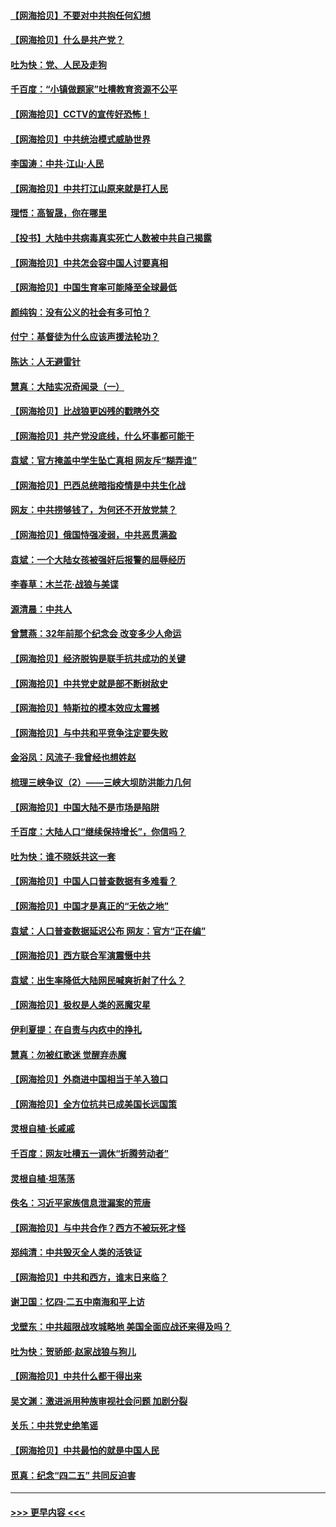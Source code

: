 #### [【网海拾贝】不要对中共抱任何幻想](../pages/nsc993/n12965222.md?t=05220402) 
#### [【网海拾贝】什么是共产党？](../pages/nsc993/n12962781.md?t=05220402) 
#### [吐为快：党、人民及走狗](../pages/nsc993/n12962747.md?t=05220402) 
#### [千百度：“小镇做题家”吐槽教育资源不公平](../pages/nsc993/n12962705.md?t=05220402) 
#### [【网海拾贝】CCTV的宣传好恐怖！](../pages/nsc993/n12959984.md?t=05220402) 
#### [【网海拾贝】中共统治模式威胁世界](../pages/nsc993/n12957622.md?t=05220402) 
#### [李国涛：中共‧江山‧人民](../pages/nsc993/n12957502.md?t=05220402) 
#### [【网海拾贝】中共打江山原来就是打人民](../pages/nsc993/n12954345.md?t=05220402) 
#### [理悟：高智晟，你在哪里](../pages/nsc993/n12953115.md?t=05220402) 
#### [【投书】大陆中共病毒真实死亡人数被中共自己揭露](../pages/nsc993/n12953050.md?t=05220402) 
#### [【网海拾贝】中共怎会容中国人讨要真相](../pages/nsc993/n12952161.md?t=05220402) 
#### [【网海拾贝】中国生育率可能降至全球最低](../pages/nsc993/n12948793.md?t=05220402) 
#### [颜纯钩：没有公义的社会有多可怕？](../pages/nsc993/n12947626.md?t=05220402) 
#### [付宁：基督徒为什么应该声援法轮功？](../pages/nsc993/n12947233.md?t=05220402) 
#### [陈达：人无避雷针](../pages/nsc993/n12947098.md?t=05220402) 
#### [慧真：大陆实况奇闻录（一）](../pages/nsc993/n12945811.md?t=05220402) 
#### [【网海拾贝】比战狼更凶残的戳瞎外交](../pages/nsc993/n12945717.md?t=05220402) 
#### [【网海拾贝】共产党没底线，什么坏事都可能干](../pages/nsc993/n12942090.md?t=05220402) 
#### [袁斌：官方掩盖中学生坠亡真相 网友斥“糊弄谁”](../pages/nsc993/n12942029.md?t=05220402) 
#### [【网海拾贝】巴西总统暗指疫情是中共生化战](../pages/nsc993/n12938999.md?t=05220402) 
#### [网友：中共捞够钱了，为何还不开放党禁？](../pages/nsc993/n12938952.md?t=05220402) 
#### [【网海拾贝】俄国恃强凌弱，中共恶贯满盈](../pages/nsc993/n12936626.md?t=05220402) 
#### [袁斌：一个大陆女孩被强奸后报警的屈辱经历](../pages/nsc993/n12936547.md?t=05220402) 
#### [李春草：木兰花·战狼与美谍](../pages/nsc993/n12935995.md?t=05220402) 
#### [源清晨：中共人](../pages/nsc993/n12935589.md?t=05220402) 
#### [曾慧燕：32年前那个纪念会 改变多少人命运](../pages/nsc993/n12934233.md?t=05220402) 
#### [【网海拾贝】经济脱钩是联手抗共成功的关键](../pages/nsc993/n12934176.md?t=05220402) 
#### [【网海拾贝】中共党史就是部不断树敌史](../pages/nsc993/n12932844.md?t=05220402) 
#### [【网海拾贝】特斯拉的模本效应太震撼](../pages/nsc993/n12925626.md?t=05220402) 
#### [【网海拾贝】与中共和平竞争注定要失败](../pages/nsc993/n12923326.md?t=05220402) 
#### [金浴凤：风流子‧我曾经也想姓赵](../pages/nsc993/n12920911.md?t=05220402) 
#### [梳理三峡争议（2）——三峡大坝防洪能力几何](../pages/nsc993/n12920173.md?t=05220402) 
#### [【网海拾贝】中国大陆不是市场是陷阱](../pages/nsc993/n12920143.md?t=05220402) 
#### [千百度：大陆人口“继续保持增长”，你信吗？](../pages/nsc993/n12918946.md?t=05220402) 
#### [吐为快：谁不晓妖共这一套](../pages/nsc993/n12918941.md?t=05220402) 
#### [【网海拾贝】中国人口普查数据有多难看？](../pages/nsc993/n12917822.md?t=05220402) 
#### [【网海拾贝】中国才是真正的“无依之地”](../pages/nsc993/n12915845.md?t=05220402) 
#### [袁斌：人口普查数据延迟公布 网友：官方“正在编”](../pages/nsc993/n12915748.md?t=05220402) 
#### [【网海拾贝】西方联合军演震慑中共](../pages/nsc993/n12913466.md?t=05220402) 
#### [袁斌：出生率降低大陆网民喊爽折射了什么？](../pages/nsc993/n12913365.md?t=05220402) 
#### [【网海拾贝】极权是人类的恶魔灾星](../pages/nsc993/n12910697.md?t=05220402) 
#### [伊利夏提：在自责与内疚中的挣扎](../pages/nsc993/n12910493.md?t=05220402) 
#### [慧真：勿被红歌迷 觉醒弃赤魔](../pages/nsc993/n12910485.md?t=05220402) 
#### [【网海拾贝】外商进中国相当于羊入狼口](../pages/nsc993/n12908274.md?t=05220402) 
#### [【网海拾贝】全方位抗共已成美国长远国策](../pages/nsc993/n12906878.md?t=05220402) 
#### [灵根自植‧长戚戚](../pages/nsc993/n12905585.md?t=05220402) 
#### [千百度：网友吐槽五一调休“折腾劳动者”](../pages/nsc993/n12905934.md?t=05220402) 
#### [灵根自植‧坦荡荡](../pages/nsc993/n12905562.md?t=05220402) 
#### [佚名：习近平家族信息泄漏案的荒唐](../pages/nsc993/n12904705.md?t=05220402) 
#### [【网海拾贝】与中共合作？西方不被玩死才怪](../pages/nsc993/n12903873.md?t=05220402) 
#### [郑纯清：中共毁灭全人类的活铁证](../pages/nsc993/n12903785.md?t=05220402) 
#### [【网海拾贝】中共和西方，谁末日来临？](../pages/nsc993/n12903482.md?t=05220402) 
#### [谢卫国：忆四‧二五中南海和平上访](../pages/nsc993/n12902192.md?t=05220402) 
#### [戈壁东：中共超限战攻城略地 美国全面应战还来得及吗？](../pages/nsc993/n12902297.md?t=05220402) 
#### [吐为快：贺骄郎‧赵家战狼与狗儿](../pages/nsc993/n12902280.md?t=05220402) 
#### [【网海拾贝】中共什么都干得出来](../pages/nsc993/n12897500.md?t=05220402) 
#### [吴文渊：激进派用种族审视社会问题 加剧分裂](../pages/nsc993/n12893881.md?t=05220402) 
#### [关乐：中共党史绝笔谣](../pages/nsc993/n12897270.md?t=05220402) 
#### [【网海拾贝】中共最怕的就是中国人民](../pages/nsc993/n12894705.md?t=05220402) 
#### [觅真：纪念“四二五” 共同反迫害](../pages/nsc993/n12894553.md?t=05220402) 

----
#### [ >>> 更早内容 <<< ](../indexes/nsc993-earlier.md)

